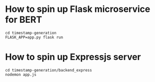 # How to spin up Flask microservice for BERT
```
cd timestamp-generation
FLASK_APP=app.py flask run
```

# How to spin up Expressjs server
```
cd timestamp-generation/backend_express
nodemon app.js
```
